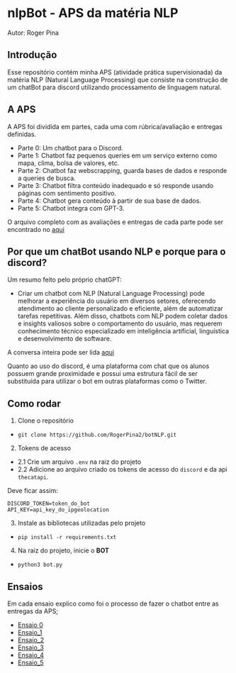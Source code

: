 # nlpBot - APS da matéria NLP

Autor: Roger Pina 

## Introdução
Esse repositório contém minha APS (atividade prática supervisionada) da matéria NLP (Natural Language Processing) que consiste na construção de um chatBot para discord utilizando processamento de linguagem natural. 

## A APS

A APS foi dividida em partes, cada uma com rúbrica/avaliação e entregas definidas. 
- Parte 0: Um chatbot para o Discord.
- Parte 1: Chatbot faz pequenos queries em um serviço externo como mapa, clima, bolsa de valores, etc.
- Parte 2: Chatbot faz webscrapping, guarda bases de dados e responde a queries de busca.
- Parte 3: Chatbot filtra conteúdo inadequado e só responde usando páginas com sentimento positivo.
- Parte 4: Chatbot gera conteúdo à partir de sua base de dados.
- Parte 5: Chatbot integra com GPT-3.

O arquivo completo com as avaliações e entregas de cada parte pode ser encontrado no [aqui](https://github.com/tiagoft/NLP/blob/main/APS.md)

## Por que um chatBot usando NLP e porque para o discord?
Um resumo feito pelo próprio chatGPT:

- Criar um chatbot com NLP (Natural Language Processing) pode melhorar a experiência do usuário em diversos setores, oferecendo atendimento ao cliente personalizado e eficiente, além de automatizar tarefas repetitivas. Além disso, chatbots com NLP podem coletar dados e insights valiosos sobre o comportamento do usuário, mas requerem conhecimento técnico especializado em inteligência artificial, linguística e desenvolvimento de software.

A conversa inteira pode ser lida [aqui](chat_with_chatGPT.md)

Quanto ao uso do discord, é uma plataforma com chat que os alunos possuem grande proximidade e possui uma estrutura fácil de ser substituída para utilizar o bot em outras plataformas como o Twitter.  

## Como rodar

1. Clone o repositório
- `git clone https://github.com/RogerPina2/botNLP.git`

2. Tokens de acesso

- 2.1 Crie um arquivo `.env` na raiz do projeto 
- 2.2 Adicione ao arquivo criado os tokens de acesso do `discord` e da api `thecatapi`. 

Deve ficar assim:
```
DISCORD_TOKEN=token_do_bot
API_KEY=api_key_do_ipgeolocation
```

3. Instale as bibliotecas utilizadas pelo projeto
- `pip install -r requirements.txt`

4. Na raiz do projeto, inicie o **BOT**
- `python3 bot.py`

## Ensaios

Em cada ensaio explico como foi o processo de fazer o chatbot entre as entregas da APS;
- [Ensaio 0](data/ensaios/ensaio_0.md)
- [Ensaio_1](data/ensaios/ensaio_1.md)
- [Ensaio_2](data/ensaios/ensaio_2.md)
- [Ensaio_3](data/ensaios/ensaio_3.md)
- [Ensaio_4](data/ensaios/ensaio_4.md)
- [Ensaio_5](data/ensaios/ensaio_5.md)

